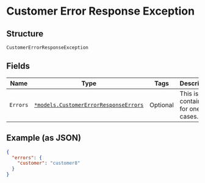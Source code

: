 
# Customer Error Response Exception

## Structure

`CustomerErrorResponseException`

## Fields

| Name | Type | Tags | Description |
|  --- | --- | --- | --- |
| `Errors` | [`*models.CustomerErrorResponseErrors`](../../doc/models/containers/customer-error-response-errors.md) | Optional | This is a container for one-of cases. |

## Example (as JSON)

```json
{
  "errors": {
    "customer": "customer8"
  }
}
```

